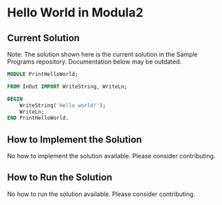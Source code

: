# Hello World in Modula2

## Current Solution

Note: The solution shown here is the current solution in the Sample Programs repository. Documentation below may be outdated.

```Modula2
MODULE PrintHelloWorld;

FROM InOut IMPORT WriteString, WriteLn;

BEGIN
	WriteString('Hello world!');
	WriteLn;
END PrintHelloWorld.


```

## How to Implement the Solution

No how to implement the solution available. Please consider contributing.

## How to Run the Solution

No how to run the solution available. Please consider contributing.